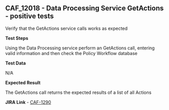 ## CAF_12018 - Data Processing Service GetActions - positive tests ##

Verify that the GetActions service calls works as expected

**Test Steps**

Using the Data Processing service perform an GetActions call, entering valid information and then check the Policy Workflow database

**Test Data**

N/A

**Expected Result**

The GetActions call returns the expected results of a list of all Actions

**JIRA Link** - [CAF-1290](https://jira.autonomy.com/browse/CAF-1290)
